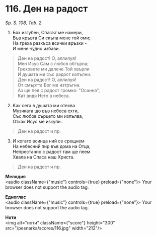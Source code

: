 # 116. Ден на радост

_Sp. S. 108, Tab. 2_

1. Бях изгубен, Спасът ме намери,  
Във кръвта Си скъпа мене той оми;  
На греха разкъса всички връзки -  
И мене чудно избави.  


> Ден на радост! О, аллилуя!  
> Мен Исус Сам с любов обгърна;  
> Греховете ми далече Той хвърли  
> И душата ми със радост изпълни.  
> Ден на радост! О, аллилуя!  
> От смъртта Бог ме изтръгна.  
> Аз ще пея с радост громко: "Осанна",  
> Кат видя Него в небеса.  

2. Как сега в душата ми отеква  
Музиката що във небеса ехти,  
Със любов сърцето ми изпълва,  
Откак Исус ме изкупи.  

> Ден на радост и пр.  

3. И когато всинца ний се срещнем  
На небесний пир във дома на Отца,  
Непрестанно с радост там ще пеем  
Хвала на Спаса наш Христа.  

> Ден на радост и пр.

**Мелодия**  
<audio className={"music"} controls={true} preload={"none"}>
    <source src="/pesnarka/mp3/116.mp3" type="audio/mpeg"/>
    Your browser does not support the audio tag.
</audio>

**Едноглас**  
<audio className={"music"} controls={true} preload={"none"}>
    <source src="/pesnarka/transp/116.mp3" type="audio/mpeg"/>
    Your browser does not support the audio tag.
</audio>

**Ноти**  
<img alt="ноти" className={"score"} height="300" src="/pesnarka/scores/116.jpg" width="212"/>
